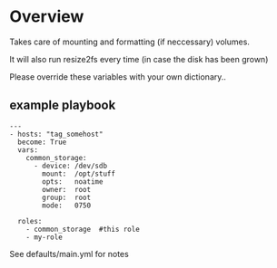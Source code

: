 # Overview

Takes care of mounting and formatting (if neccessary) volumes.

It will also run resize2fs every time (in case the disk has been grown)

Please override these variables with your own dictionary..


## example playbook
```
---
- hosts: "tag_somehost"
  become: True
  vars:
    common_storage:
      - device: /dev/sdb
        mount:  /opt/stuff
        opts:   noatime
        owner:  root
        group:  root
        mode:   0750

  roles:
    - common_storage  #this role
    - my-role
```

See defaults/main.yml for notes

